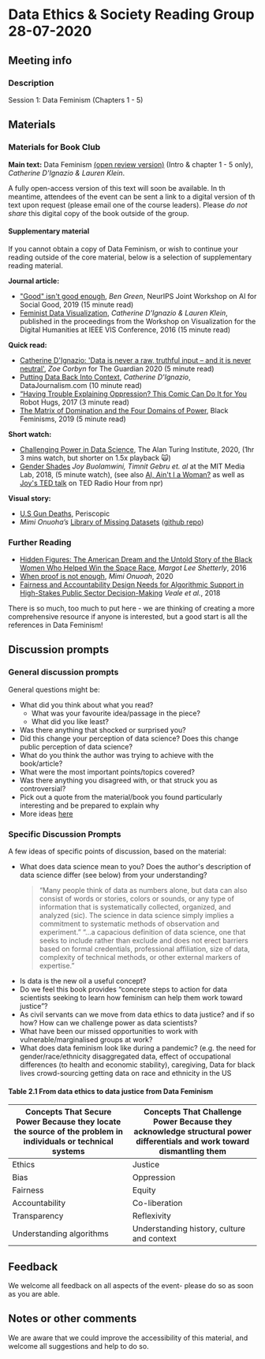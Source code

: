 # Data Ethics & Society Reading Group 28-07-2020

## Meeting info

### Description

Session 1:  Data Feminism (Chapters 1 - 5)

## Materials

### Materials for Book Club

__Main text:__ Data Feminism [(open review version)](https://bookbook.pubpub.org/data-feminism) (Intro & chapter 1 - 5 only), _Catherine D'Ignazio & Lauren Klein_.

A fully open-access version of this text will soon be available. In th meantime, attendees of the event can be sent a link to a digital version of th text upon request (please email one of the course leaders). Please _do not share_ this digital copy of the book outside of the group.

#### Supplementary material

If you cannot obtain a copy of Data Feminism, or wish to continue your reading outside of the core material, below is a selection of supplementary reading material.

__Journal article:__

* ["Good" isn't good enough](https://www.benzevgreen.com/wp-content/uploads/2019/11/19-ai4sg.pdf), _Ben Green_, NeurIPS Joint Workshop on AI for Social Good, 2019 (15 minute read)
* [Feminist Data Visualization](http://www.kanarinka.com/wp-content/uploads/2015/07/IEEE_Feminist_Data_Visualization.pdf), _Catherine D'Ignazio & Lauren Klein_, published in the proceedings from the Workshop on Visualization for the Digital Humanities at IEEE VIS Conference, 2016 (15 minute read)

__Quick read:__

* [Catherine D'Ignazio: 'Data is never a raw, truthful input – and it is never neutral'](https://www.theguardian.com/technology/2020/mar/21/catherine-dignazio-data-is-never-a-raw-truthful-input-and-it-is-never-neutral), _Zoe Corbyn_ for The Guardian 2020 (5 minute read)
* [Putting Data Back Into Context](https://datajournalism.com/read/longreads/putting-data-back-into-context), _Catherine D'Ignazio_, DataJournalism.com (10 minute read)
* [“Having Trouble Explaining Oppression? This Comic Can Do It for You](https://everydayfeminism.com/2017/01/trouble-explaining-oppression/) Robot Hugs, 2017 (3 minute read)
* [The Matrix of Domination and the Four Domains of Power](https://www.blackfeminisms.com/matrix/), Black Feminisms, 2019 (5 minute read)

__Short watch:__

* [Challenging Power in Data Science](https://www.youtube.com/watch?v=l8d6cbt29WA), The Alan Turing Institute, 2020, (1hr 3 mins watch, but shorter on 1.5x playback :scream_cat:)
* [Gender Shades](http://gendershades.org/) _Joy Buolamwini, Timnit Gebru et. al_ at the MIT Media Lab, 2018, (5 minute watch), (see also [AI, Ain't I a Woman?](https://www.notflawless.ai/#2) as well as [Joy's TED talk](https://www.npr.org/2018/01/26/580619086/joy-buolamwini-how-does-facial-recognition-software-see-skin-color?t=1595799616512) on TED Radio Hour from npr)

__Visual story:__

* [U.S Gun Deaths](https://guns.periscopic.com/?year=2013), Periscopic
* _Mimi Onuoha’s_ [Library of Missing Datasets](https://mimi-onuoha-9s0o.squarespace.com/the-library-of-missing-datasets) ([github repo](https://github.com/MimiOnuoha/missing-datasets))

### Further Reading

* [Hidden Figures: The American Dream and the Untold Story of the Black Women Who Helped Win the Space Race](https://en.wikipedia.org/wiki/Hidden_Figures_(book)), _Margot Lee Shetterly_, 2016
* [When proof is not enough](https://fivethirtyeight.com/features/when-proof-is-not-enough/), _Mimi Onuoah_, 2020
* [Fairness and Accountability Design Needs for Algorithmic Support in High-Stakes Public Sector Decision-Making](https://arxiv.org/abs/1802.01029) _Veale et al._, 2018

There is so much, too much to put here - we are thinking of creating a more comprehensive resource if anyone is interested, but a good start is all the references in Data Feminism!

## Discussion prompts

### General discussion prompts

General questions might be:

* What did you think about what you read?
  * What was your favourite idea/passage in the piece?
  * What did you like least?
* Was there anything that shocked or surprised you?
* Did this change your perception of data science? Does this change public perception of data science?
* What do you think the author was trying to achieve with the book/article?
* What were the most important points/topics covered?
* Was there anything you disagreed with, or that struck you as controversial?
* Pick out a quote from the material/book you found particularly interesting and be prepared to explain why
* More ideas [here](https://bookriot.com/2017/08/21/book-club-discussion-questions/)

### Specific Discussion Prompts

A few ideas of specific points of discussion, based on the material:

* What does data science mean to you? Does the author's description of data science differ (see below) from your understanding?
  > “Many people think of data as numbers alone, but data can also consist of words or stories, colors or sounds, or any type of information that is systematically collected, organized, and analyzed (sic). The science in data science simply implies a commitment to systematic methods of observation and experiment.”
  > “...a capacious definition of data science, one that seeks to include rather than exclude and does not erect barriers based on formal credentials, professional affiliation, size of data, complexity of technical methods, or other external markers of expertise.”
* Is data is the new oil a useful concept?
* Do we feel this book provides “concrete steps to action for data scientists seeking to learn how feminism can help them work toward justice”?
* As civil servants can we move from data ethics to data justice? and if so how? How can we challenge power as data scientists?
* What have been our missed opportunities to work with vulnerable/marginalised groups at work?
* What does data feminism look like during a pandemic? (e.g. the need for gender/race/ethnicity disaggregated data, effect of occupational differences (to health and economic stability), caregiving, Data for black lives crowd-sourcing getting data on race and ethnicity in the US

#### Table 2.1 From data ethics to data justice from Data Feminism

| Concepts That Secure Power Because they locate the source of the problem in individuals or technical systems | Concepts That Challenge Power Because they acknowledge structural power differentials and work toward dismantling them |
|---|---|
| Ethics | Justice |
| Bias | Oppression |
| Fairness | Equity |
| Accountability | Co-liberation |
| Transparency | Reflexivity |
| Understanding algorithms | Understanding history, culture and context |

## Feedback

We welcome all feedback on all aspects of the event- please do so as soon as you are able.

## Notes or other comments

We are aware that we could improve the accessibility of this material, and welcome all suggestions and help to do so.
